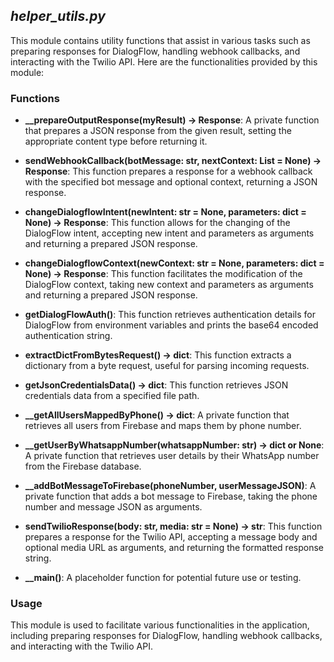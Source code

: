 ## _helper_utils.py_

This module contains utility functions that assist in various tasks such as preparing responses for DialogFlow, handling webhook callbacks, and interacting with the Twilio API. Here are the functionalities provided by this module:

### Functions

- **__prepareOutputResponse(myResult) -> Response**: A private function that prepares a JSON response from the given result, setting the appropriate content type before returning it.

- **sendWebhookCallback(botMessage: str, nextContext: List = None) -> Response**: This function prepares a response for a webhook callback with the specified bot message and optional context, returning a JSON response.

- **changeDialogflowIntent(newIntent: str = None, parameters: dict = None) -> Response**: This function allows for the changing of the DialogFlow intent, accepting new intent and parameters as arguments and returning a prepared JSON response.

- **changeDialogflowContext(newContext: str = None, parameters: dict = None) -> Response**: This function facilitates the modification of the DialogFlow context, taking new context and parameters as arguments and returning a prepared JSON response.

- **getDialogFlowAuth()**: This function retrieves authentication details for DialogFlow from environment variables and prints the base64 encoded authentication string.

- **extractDictFromBytesRequest() -> dict**: This function extracts a dictionary from a byte request, useful for parsing incoming requests.

- **getJsonCredentialsData() -> dict**: This function retrieves JSON credentials data from a specified file path.

- **__getAllUsersMappedByPhone() -> dict**: A private function that retrieves all users from Firebase and maps them by phone number.

- **__getUserByWhatsappNumber(whatsappNumber: str) -> dict or None**: A private function that retrieves user details by their WhatsApp number from the Firebase database.

- **__addBotMessageToFirebase(phoneNumber, userMessageJSON)**: A private function that adds a bot message to Firebase, taking the phone number and message JSON as arguments.

- **sendTwilioResponse(body: str, media: str = None) -> str**: This function prepares a response for the Twilio API, accepting a message body and optional media URL as arguments, and returning the formatted response string.

- **__main()**: A placeholder function for potential future use or testing.

### Usage

This module is used to facilitate various functionalities in the application, including preparing responses for DialogFlow, handling webhook callbacks, and interacting with the Twilio API.

